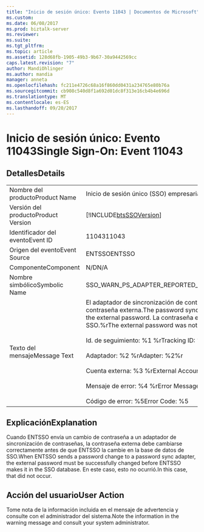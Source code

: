```yaml
---
title: "Inicio de sesión único: Evento 11043 | Documentos de Microsoft"
ms.custom: 
ms.date: 06/08/2017
ms.prod: biztalk-server
ms.reviewer: 
ms.suite: 
ms.tgt_pltfrm: 
ms.topic: article
ms.assetid: 128d68fb-1905-49b3-9b67-30a9442569cc
caps.latest.revision: "7"
author: MandiOhlinger
ms.author: mandia
manager: anneta
ms.openlocfilehash: fc211e4726c68a16f860dd0431a234765e80b76a
ms.sourcegitcommit: cb908c540d8f1a692d01dc8f313e16cb4b4e696d
ms.translationtype: MT
ms.contentlocale: es-ES
ms.lasthandoff: 09/20/2017
---
```

# <a name="single-sign-on-event-11043"></a><span data-ttu-id="4de62-102">Inicio de sesión único: Evento 11043</span><span class="sxs-lookup"><span data-stu-id="4de62-102">Single Sign-On: Event 11043</span></span>
## <a name="details"></a><span data-ttu-id="4de62-103">Detalles</span><span class="sxs-lookup"><span data-stu-id="4de62-103">Details</span></span>  
  
|||  
|-|-|  
|<span data-ttu-id="4de62-104">Nombre del producto</span><span class="sxs-lookup"><span data-stu-id="4de62-104">Product Name</span></span>|<span data-ttu-id="4de62-105">Inicio de sesión único (SSO) empresarial</span><span class="sxs-lookup"><span data-stu-id="4de62-105">Enterprise Single Sign-On</span></span>|  
|<span data-ttu-id="4de62-106">Versión del producto</span><span class="sxs-lookup"><span data-stu-id="4de62-106">Product Version</span></span>|[!INCLUDE[btsSSOVersion](../includes/btsssoversion-md.md)]|  
|<span data-ttu-id="4de62-107">Identificador del evento</span><span class="sxs-lookup"><span data-stu-id="4de62-107">Event ID</span></span>|<span data-ttu-id="4de62-108">11043</span><span class="sxs-lookup"><span data-stu-id="4de62-108">11043</span></span>|  
|<span data-ttu-id="4de62-109">Origen del evento</span><span class="sxs-lookup"><span data-stu-id="4de62-109">Event Source</span></span>|<span data-ttu-id="4de62-110">ENTSSO</span><span class="sxs-lookup"><span data-stu-id="4de62-110">ENTSSO</span></span>|  
|<span data-ttu-id="4de62-111">Componente</span><span class="sxs-lookup"><span data-stu-id="4de62-111">Component</span></span>|<span data-ttu-id="4de62-112">N/D</span><span class="sxs-lookup"><span data-stu-id="4de62-112">N/A</span></span>|  
|<span data-ttu-id="4de62-113">Nombre simbólico</span><span class="sxs-lookup"><span data-stu-id="4de62-113">Symbolic Name</span></span>|<span data-ttu-id="4de62-114">SSO_WARN_PS_ADAPTER_REPORTED_FAILURE</span><span class="sxs-lookup"><span data-stu-id="4de62-114">SSO_WARN_PS_ADAPTER_REPORTED_FAILURE</span></span>|  
|<span data-ttu-id="4de62-115">Texto del mensaje</span><span class="sxs-lookup"><span data-stu-id="4de62-115">Message Text</span></span>|<span data-ttu-id="4de62-116">El adaptador de sincronización de contraseñas informó un error al intentar cambiar la contraseña externa.</span><span class="sxs-lookup"><span data-stu-id="4de62-116">The password sync adapter reported a failure while attempting to change the external password.</span></span> <span data-ttu-id="4de62-117">La contraseña externa no se actualizó en la base de datos de SSO.%r</span><span class="sxs-lookup"><span data-stu-id="4de62-117">The external password was not updated in the SSO database.%r</span></span><br /><br /> <span data-ttu-id="4de62-118">Id. de seguimiento: %1 %r</span><span class="sxs-lookup"><span data-stu-id="4de62-118">Tracking ID: %1%r</span></span><br /><br /> <span data-ttu-id="4de62-119">Adaptador: %2 %r</span><span class="sxs-lookup"><span data-stu-id="4de62-119">Adapter: %2%r</span></span><br /><br /> <span data-ttu-id="4de62-120">Cuenta externa: %3 %r</span><span class="sxs-lookup"><span data-stu-id="4de62-120">External Account: %3%r</span></span><br /><br /> <span data-ttu-id="4de62-121">Mensaje de error: %4 %r</span><span class="sxs-lookup"><span data-stu-id="4de62-121">Error Message: %4%r</span></span><br /><br /> <span data-ttu-id="4de62-122">Código de error: %5</span><span class="sxs-lookup"><span data-stu-id="4de62-122">Error Code: %5</span></span>|  
  
## <a name="explanation"></a><span data-ttu-id="4de62-123">Explicación</span><span class="sxs-lookup"><span data-stu-id="4de62-123">Explanation</span></span>  
 <span data-ttu-id="4de62-124">Cuando ENTSSO envía un cambio de contraseña a un adaptador de sincronización de contraseñas, la contraseña externa debe cambiarse correctamente antes de que ENTSSO la cambie en la base de datos de SSO.</span><span class="sxs-lookup"><span data-stu-id="4de62-124">When ENTSSO sends a password change to a password sync adapter, the external password must be successfully changed before ENTSSO makes it in the SSO database.</span></span> <span data-ttu-id="4de62-125">En este caso, esto no ocurrió.</span><span class="sxs-lookup"><span data-stu-id="4de62-125">In this case, that did not occur.</span></span>  
  
## <a name="user-action"></a><span data-ttu-id="4de62-126">Acción del usuario</span><span class="sxs-lookup"><span data-stu-id="4de62-126">User Action</span></span>  
 <span data-ttu-id="4de62-127">Tome nota de la información incluida en el mensaje de advertencia y consulte con el administrador del sistema.</span><span class="sxs-lookup"><span data-stu-id="4de62-127">Note the information in the warning message and consult your system administrator.</span></span>